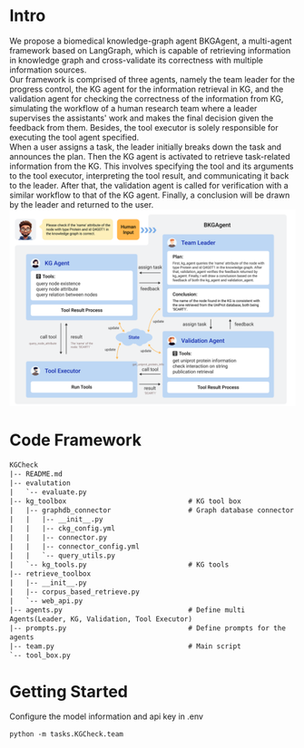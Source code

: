 # Intro
We propose a biomedical knowledge-graph agent BKGAgent, a multi-agent framework based on LangGraph, which is capable of retrieving information in knowledge graph and cross-validate its correctness with multiple information sources.  
Our framework is comprised of three agents, namely the team leader for the progress control, the KG agent for the information retrieval in KG, and the validation agent for checking the correctness of the information from KG, simulating the workflow of a human research team where a leader supervises the assistants' work and makes the final decision given the feedback from them. Besides, the tool executor is solely responsible for executing the tool agent specified.  
When a user assigns a task, the leader initially breaks down the task and announces the plan. Then the KG agent is activated to retrieve task-related information from the KG. This involves specifying the tool and its arguments to the tool executor, interpreting the tool result, and communicating it back to the leader. After that, the validation agent is called for verification with a similar workflow to that of the KG agent. Finally, a conclusion will be drawn by the leader and returned to the user.  
![kgcheck framework](../../assets/img/kgcheck-framwork.png "kgcheck framework")

# Code Framework
```
KGCheck  
|-- README.md  
|-- evalutation
|   `-- evaluate.py
|-- kg_toolbox                              # KG tool box
|   |-- graphdb_connector                   # Graph database connector
|   |   |-- __init__.py
|   |   |-- ckg_config.yml
|   |   |-- connector.py
|   |   |-- connector_config.yml
|   |   `-- query_utils.py
|   `-- kg_tools.py                         # KG tools
|-- retrieve_toolbox
|   |-- __init__.py
|   |-- corpus_based_retrieve.py
|   `-- web_api.py
|-- agents.py                               # Define multi Agents(Leader, KG, Validation, Tool Executor)
|-- prompts.py                              # Define prompts for the agents
|-- team.py                                 # Main script
`-- tool_box.py
```

# Getting Started
Configure the model information and api key in .env
```
python -m tasks.KGCheck.team
```